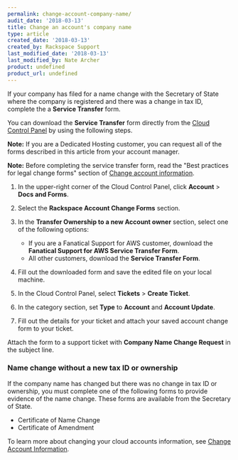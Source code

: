 ```yaml
---
permalink: change-account-company-name/
audit_date: '2018-03-13'
title: Change an account's company name
type: article
created_date: '2018-03-13'
created_by: Rackspace Support
last_modified_date: '2018-03-13'
last_modified_by: Nate Archer
product: undefined
product_url: undefined
---
```


If your company has filed for a name change with the Secretary of State
where the company is registered and there was a change in tax ID,
complete the a **Service Transfer** form.

You can download the **Service Transfer** form directly from
the [Cloud Control Panel](https://mycloud.rackspace.com/) by using the following steps.

**Note:** If you are a Dedicated Hosting customer, you can request all of the forms described in this article from your account manager.

**Note:** Before completing the service transfer form, read the "Best practices for legal change forms" section of [Change account information](/how-to/change-account-information).

1. In the upper-right corner of the Cloud Control Panel, click **Account** > **Docs and Forms**.
2. Select the **Rackspace Account Change Forms** section.
3. In the **Transfer Ownership to a new Account owner** section, select one of the following options:

   - If you are a Fanatical Support for AWS customer, download the **Fanatical Support for AWS Service Transfer Form**.
   - All other customers, download the **Service Transfer Form**.

4. Fill out the downloaded form and save the edited file on your local machine.
5. In the Cloud Control Panel, select **Tickets** > **Create Ticket**.
6. In the category section, set **Type** to **Account** and **Account Update**.
7. Fill out the details for your ticket and attach your saved account change form to your ticket.

Attach the form to a support ticket with **Company Name Change
Request** in the subject line.

### Name change without a new tax ID or ownership

If the company name has changed but there was no change in tax ID or
ownership, you must complete one of the following forms to provide
evidence of the name change. These forms are available from the Secretary of State.

- Certificate of Name Change
- Certificate of Amendment

To learn more about changing your cloud accounts information, see
[Change Account Information](/how-to/change-account-information).

